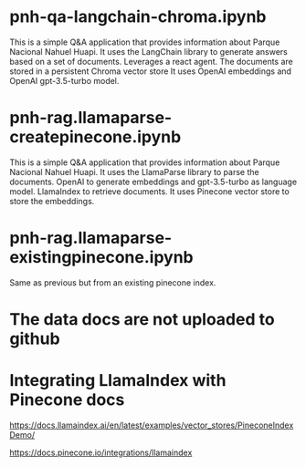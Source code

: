 # pnh-qa-langchain-chroma.ipynb
This is a simple Q&A application that provides information about Parque Nacional Nahuel Huapi.
It uses the LangChain library to generate answers based on a set of documents. Leverages a react agent.
The documents are stored in a persistent Chroma vector store
It uses OpenAI embeddings and OpenAI gpt-3.5-turbo model.

# pnh-rag.llamaparse-createpinecone.ipynb
This is a simple Q&A application that provides information about Parque Nacional Nahuel Huapi.
It uses the LlamaParse library to parse the documents. OpenAI to generate embeddings and gpt-3.5-turbo as language model. LlamaIndex to retrieve documents.
It uses Pinecone vector store to store the embeddings.

# pnh-rag.llamaparse-existingpinecone.ipynb
Same as previous but from an existing pinecone index.

# The data docs are not uploaded to github

# Integrating LlamaIndex with Pinecone docs

https://docs.llamaindex.ai/en/latest/examples/vector_stores/PineconeIndexDemo/

https://docs.pinecone.io/integrations/llamaindex